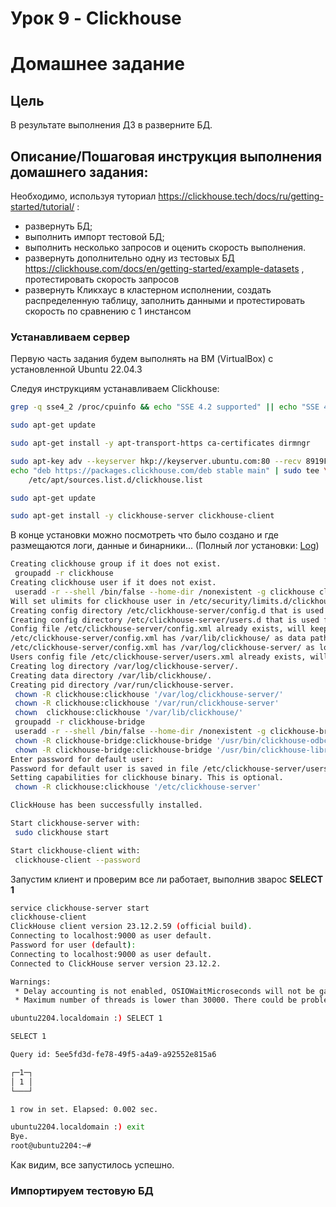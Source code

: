 # Урок 9 - Clickhouse

# Домашнее задание
## Цель
В результате выполнения ДЗ в разверните БД.

## Описание/Пошаговая инструкция выполнения домашнего задания:
Необходимо, используя туториал https://clickhouse.tech/docs/ru/getting-started/tutorial/ :

- развернуть БД;
- выполнить импорт тестовой БД;
- выполнить несколько запросов и оценить скорость выполнения.
- развернуть дополнительно одну из тестовых БД https://clickhouse.com/docs/en/getting-started/example-datasets , протестировать скорость запросов
- развернуть Кликхаус в кластерном исполнении, создать распределенную таблицу, заполнить данными и протестировать скорость по сравнению с 1 инстансом

### Устанавливаем сервер

Первую часть задания будем выполнять на ВМ (VirtualBox) с установленной Ubuntu 22.04.3

Следуя инструкциям устанавливаем Clickhouse:

```bash
grep -q sse4_2 /proc/cpuinfo && echo "SSE 4.2 supported" || echo "SSE 4.2 not supported"

sudo apt-get update

sudo apt-get install -y apt-transport-https ca-certificates dirmngr

sudo apt-key adv --keyserver hkp://keyserver.ubuntu.com:80 --recv 8919F6BD2B48D754
echo "deb https://packages.clickhouse.com/deb stable main" | sudo tee \
    /etc/apt/sources.list.d/clickhouse.list

sudo apt-get update

sudo apt-get install -y clickhouse-server clickhouse-client
```

В конце установки можно посмотреть что было создано и где размещаются логи, данные и бинарники... (Полный лог установки: [Log](./out_01.log))

```bash
Creating clickhouse group if it does not exist.
 groupadd -r clickhouse
Creating clickhouse user if it does not exist.
 useradd -r --shell /bin/false --home-dir /nonexistent -g clickhouse clickhouse
Will set ulimits for clickhouse user in /etc/security/limits.d/clickhouse.conf.
Creating config directory /etc/clickhouse-server/config.d that is used for tweaks of main server configuration.
Creating config directory /etc/clickhouse-server/users.d that is used for tweaks of users configuration.
Config file /etc/clickhouse-server/config.xml already exists, will keep it and extract path info from it.
/etc/clickhouse-server/config.xml has /var/lib/clickhouse/ as data path.
/etc/clickhouse-server/config.xml has /var/log/clickhouse-server/ as log path.
Users config file /etc/clickhouse-server/users.xml already exists, will keep it and extract users info from it.
Creating log directory /var/log/clickhouse-server/.
Creating data directory /var/lib/clickhouse/.
Creating pid directory /var/run/clickhouse-server.
 chown -R clickhouse:clickhouse '/var/log/clickhouse-server/'
 chown -R clickhouse:clickhouse '/var/run/clickhouse-server'
 chown  clickhouse:clickhouse '/var/lib/clickhouse/'
 groupadd -r clickhouse-bridge
 useradd -r --shell /bin/false --home-dir /nonexistent -g clickhouse-bridge clickhouse-bridge
 chown -R clickhouse-bridge:clickhouse-bridge '/usr/bin/clickhouse-odbc-bridge'
 chown -R clickhouse-bridge:clickhouse-bridge '/usr/bin/clickhouse-library-bridge'
Enter password for default user:
Password for default user is saved in file /etc/clickhouse-server/users.d/default-password.xml.
Setting capabilities for clickhouse binary. This is optional.
 chown -R clickhouse:clickhouse '/etc/clickhouse-server'

ClickHouse has been successfully installed.

Start clickhouse-server with:
 sudo clickhouse start

Start clickhouse-client with:
 clickhouse-client --password
```

Запустим клиент и проверим все ли работает, выполнив зварос **SELECT 1**

```bash
service clickhouse-server start
clickhouse-client
ClickHouse client version 23.12.2.59 (official build).
Connecting to localhost:9000 as user default.
Password for user (default):
Connecting to localhost:9000 as user default.
Connected to ClickHouse server version 23.12.2.

Warnings:
 * Delay accounting is not enabled, OSIOWaitMicroseconds will not be gathered. Check /proc/sys/kernel/task_delayacct
 * Maximum number of threads is lower than 30000. There could be problems with handling a lot of simultaneous queries.

ubuntu2204.localdomain :) SELECT 1

SELECT 1

Query id: 5ee5fd3d-fe78-49f5-a4a9-a92552e815a6

┌─1─┐
│ 1 │
└───┘

1 row in set. Elapsed: 0.002 sec.

ubuntu2204.localdomain :) exit
Bye.
root@ubuntu2204:~#

```

Как видим, все запустилось успешно.

### Импортируем тестовую БД

